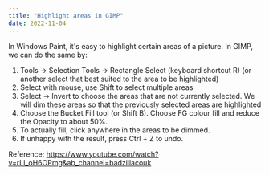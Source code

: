 ```yaml
---
title: "Highlight areas in GIMP"
date: 2022-11-04
---
```


In Windows Paint, it's easy to highlight certain areas of a picture. In GIMP, we can do the same by:
1. Tools -> Selection Tools -> Rectangle Select (keyboard shortcut R) (or another select that best suited to the area to be highlighted)
2. Select with mouse, use Shift to select multiple areas
3. Select -> Invert to choose the areas that are not currently selected. We will dim these areas so that the previously
selected areas are highlighted
4. Choose the Bucket Fill tool (or Shift B). Choose FG colour fill and reduce the Opacity to about 50%.
5. To actually fill, click anywhere in the areas to be dimmed.
6. If unhappy with the result, press Ctrl + Z to undo.

Reference: https://www.youtube.com/watch?v=rLl_oH6OPmg&ab_channel=badzillacouk
